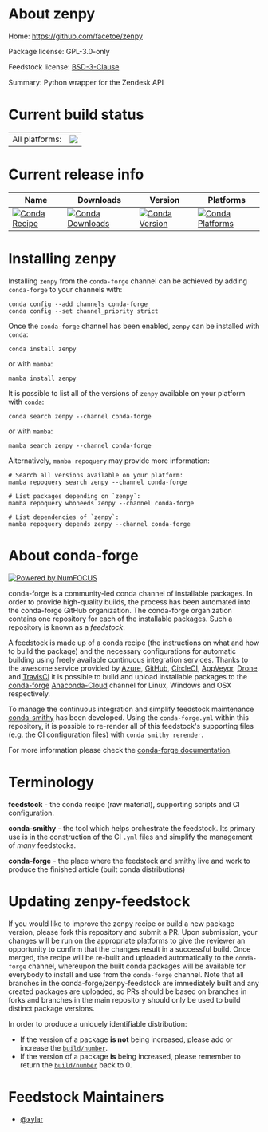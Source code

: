 About zenpy
===========

Home: https://github.com/facetoe/zenpy

Package license: GPL-3.0-only

Feedstock license: [BSD-3-Clause](https://github.com/conda-forge/zenpy-feedstock/blob/main/LICENSE.txt)

Summary: Python wrapper for the Zendesk API

Current build status
====================


<table><tr><td>All platforms:</td>
    <td>
      <a href="https://dev.azure.com/conda-forge/feedstock-builds/_build/latest?definitionId=15432&branchName=main">
        <img src="https://dev.azure.com/conda-forge/feedstock-builds/_apis/build/status/zenpy-feedstock?branchName=main">
      </a>
    </td>
  </tr>
</table>

Current release info
====================

| Name | Downloads | Version | Platforms |
| --- | --- | --- | --- |
| [![Conda Recipe](https://img.shields.io/badge/recipe-zenpy-green.svg)](https://anaconda.org/conda-forge/zenpy) | [![Conda Downloads](https://img.shields.io/conda/dn/conda-forge/zenpy.svg)](https://anaconda.org/conda-forge/zenpy) | [![Conda Version](https://img.shields.io/conda/vn/conda-forge/zenpy.svg)](https://anaconda.org/conda-forge/zenpy) | [![Conda Platforms](https://img.shields.io/conda/pn/conda-forge/zenpy.svg)](https://anaconda.org/conda-forge/zenpy) |

Installing zenpy
================

Installing `zenpy` from the `conda-forge` channel can be achieved by adding `conda-forge` to your channels with:

```
conda config --add channels conda-forge
conda config --set channel_priority strict
```

Once the `conda-forge` channel has been enabled, `zenpy` can be installed with `conda`:

```
conda install zenpy
```

or with `mamba`:

```
mamba install zenpy
```

It is possible to list all of the versions of `zenpy` available on your platform with `conda`:

```
conda search zenpy --channel conda-forge
```

or with `mamba`:

```
mamba search zenpy --channel conda-forge
```

Alternatively, `mamba repoquery` may provide more information:

```
# Search all versions available on your platform:
mamba repoquery search zenpy --channel conda-forge

# List packages depending on `zenpy`:
mamba repoquery whoneeds zenpy --channel conda-forge

# List dependencies of `zenpy`:
mamba repoquery depends zenpy --channel conda-forge
```


About conda-forge
=================

[![Powered by
NumFOCUS](https://img.shields.io/badge/powered%20by-NumFOCUS-orange.svg?style=flat&colorA=E1523D&colorB=007D8A)](https://numfocus.org)

conda-forge is a community-led conda channel of installable packages.
In order to provide high-quality builds, the process has been automated into the
conda-forge GitHub organization. The conda-forge organization contains one repository
for each of the installable packages. Such a repository is known as a *feedstock*.

A feedstock is made up of a conda recipe (the instructions on what and how to build
the package) and the necessary configurations for automatic building using freely
available continuous integration services. Thanks to the awesome service provided by
[Azure](https://azure.microsoft.com/en-us/services/devops/), [GitHub](https://github.com/),
[CircleCI](https://circleci.com/), [AppVeyor](https://www.appveyor.com/),
[Drone](https://cloud.drone.io/welcome), and [TravisCI](https://travis-ci.com/)
it is possible to build and upload installable packages to the
[conda-forge](https://anaconda.org/conda-forge) [Anaconda-Cloud](https://anaconda.org/)
channel for Linux, Windows and OSX respectively.

To manage the continuous integration and simplify feedstock maintenance
[conda-smithy](https://github.com/conda-forge/conda-smithy) has been developed.
Using the ``conda-forge.yml`` within this repository, it is possible to re-render all of
this feedstock's supporting files (e.g. the CI configuration files) with ``conda smithy rerender``.

For more information please check the [conda-forge documentation](https://conda-forge.org/docs/).

Terminology
===========

**feedstock** - the conda recipe (raw material), supporting scripts and CI configuration.

**conda-smithy** - the tool which helps orchestrate the feedstock.
                   Its primary use is in the construction of the CI ``.yml`` files
                   and simplify the management of *many* feedstocks.

**conda-forge** - the place where the feedstock and smithy live and work to
                  produce the finished article (built conda distributions)


Updating zenpy-feedstock
========================

If you would like to improve the zenpy recipe or build a new
package version, please fork this repository and submit a PR. Upon submission,
your changes will be run on the appropriate platforms to give the reviewer an
opportunity to confirm that the changes result in a successful build. Once
merged, the recipe will be re-built and uploaded automatically to the
`conda-forge` channel, whereupon the built conda packages will be available for
everybody to install and use from the `conda-forge` channel.
Note that all branches in the conda-forge/zenpy-feedstock are
immediately built and any created packages are uploaded, so PRs should be based
on branches in forks and branches in the main repository should only be used to
build distinct package versions.

In order to produce a uniquely identifiable distribution:
 * If the version of a package **is not** being increased, please add or increase
   the [``build/number``](https://docs.conda.io/projects/conda-build/en/latest/resources/define-metadata.html#build-number-and-string).
 * If the version of a package **is** being increased, please remember to return
   the [``build/number``](https://docs.conda.io/projects/conda-build/en/latest/resources/define-metadata.html#build-number-and-string)
   back to 0.

Feedstock Maintainers
=====================

* [@xylar](https://github.com/xylar/)

